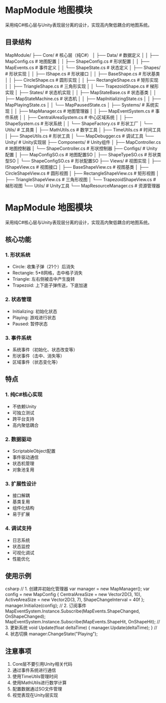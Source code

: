 # MapModule 地图模块

采用纯C#核心层与Unity表现层分离的设计，实现高内聚低耦合的地图系统。

## 目录结构


MapModule/
├── Core/ # 核心层（纯C#）
│ ├── Data/ # 数据定义
│ │ ├── MapConfig.cs # 地图配置
│ │ ├── ShapeConfig.cs # 形状配置
│ │ ├── MapEvents.cs # 事件定义
│ │ └── ShapeState.cs # 状态定义
│ ├── Shapes/ # 形状实现
│ │ ├── IShape.cs # 形状接口
│ │ ├── BaseShape.cs # 形状基类
│ │ ├── CircleShape.cs # 圆形实现
│ │ ├── RectangleShape.cs # 矩形实现
│ │ ├── TriangleShape.cs # 三角形实现
│ │ └── TrapezoidShape.cs # 梯形实现
│ ├── States/ # 状态机实现
│ │ ├── MapStateBase.cs # 状态基类
│ │ ├── MapStateMachine.cs # 状态机
│ │ ├── MapInitializingState.cs
│ │ ├── MapPlayingState.cs
│ │ └── MapPausedState.cs
│ ├── Systems/ # 系统实现
│ │ ├── MapManager.cs # 地图管理器
│ │ ├── MapEventSystem.cs # 事件系统
│ │ ├── CentralAreaSystem.cs # 中心区域系统
│ │ ├── ShapeSystem.cs # 形状系统
│ │ └── ShapeFactory.cs # 形状工厂
│ └── Utils/ # 工具类
│ ├── MathUtils.cs # 数学工具
│ ├── TimeUtils.cs # 时间工具
│ ├── ShapeUtils.cs # 形状工具
│ └── MapDebugger.cs # 调试工具
└── Unity/ # Unity实现层
├── Components/ # Unity组件
│ ├── MapController.cs # 地图控制器
│ └── ShapeController.cs # 形状控制器
├── Configs/ # Unity配置
│ ├── MapConfigSO.cs # 地图配置SO
│ ├── ShapeTypeSO.cs # 形状类型SO
│ └── ShapeConfigSO.cs # 形状配置SO
├── Views/ # 视图实现
│ ├── IShapeView.cs # 视图接口
│ ├── BaseShapeView.cs # 视图基类
│ ├── CircleShapeView.cs # 圆形视图
│ ├── RectangleShapeView.cs # 矩形视图
│ ├── TriangleShapeView.cs # 三角形视图
│ └── TrapezoidShapeView.cs # 梯形视图
└── Utils/ # Unity工具
└── MapResourceManager.cs # 资源管理器

# MapModule 地图模块

采用纯C#核心层与Unity表现层分离的设计，实现高内聚低耦合的地图系统。



## 核心功能

### 1. 形状系统
- Circle: 收集子弹（21个）后消失
- Rectangle: 5*8网格，击中格子消失
- Triangle: 左右侧被击中产生旋转
- Trapezoid: 上下底子弹传送，下底加速

### 2. 状态管理
- Initializing: 初始化状态
- Playing: 游戏进行状态
- Paused: 暂停状态

### 3. 事件系统
- 系统事件（初始化、状态改变等）
- 形状事件（击中、消失等）
- 区域事件（状态变化等）

## 特点

### 1. 纯C#核心实现
- 不依赖Unity
- 可独立测试
- 跨平台支持
- 高内聚低耦合

### 2. 数据驱动
- ScriptableObject配置
- 事件驱动通信
- 状态机管理
- 对象池复用

### 3. 扩展性设计
- 接口解耦
- 基类复用
- 组件化结构
- 易于扩展

### 4. 调试支持
- 日志系统
- 状态监控
- 可视化调试
- 性能优化

## 使用示例
csharp
// 1. 创建并初始化管理器
var manager = new MapManager();
var config = new MapConfig
{
CentralAreaSize = new Vector2D(3, 10),
ActiveAreaSize = new Vector2D(3, 7),
ShapeChangeInterval = 40f
};
manager.Initialize(config);
// 2. 订阅事件
MapEventSystem.Instance.Subscribe(MapEvents.ShapeChanged, OnShapeChanged);
MapEventSystem.Instance.Subscribe(MapEvents.ShapeHit, OnShapeHit);
// 3. 更新系统
void Update(float deltaTime)
{
manager.Update(deltaTime);
}
// 4. 状态切换
manager.ChangeState("Playing");

## 注意事项
1. Core层不要引用Unity相关代码
2. 通过事件系统进行通信
3. 使用TimeUtils管理时间
4. 使用MathUtils进行数学计算
5. 配置数据通过SO文件管理
6. 视觉表现在Unity层实现


